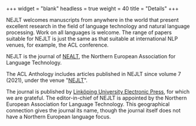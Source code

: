 +++
widget = "blank"
headless = true
weight = 40
title = "Details"
+++



NEJLT welcomes manuscripts from anywhere in the world that present excellent research in the field of language technology and natural language processing. Work on all languages is welcome. The range of papers suitable for NEJLT is just the same as that suitable at international NLP venues, for example, the ACL conference.

NEJLT is the journal of [NEALT](https://tekstlab.uio.no/nealt/), the Northern European Association for Language Technology.

The ACL Anthology includes articles published in NEJLT since volume 7 (2021), under the venue "[NEJLT](https://aclanthology.org/venues/nejlt/)".

The journal is published by [Linköping University Electronic Press](https://ep.liu.se/en/home.aspx), for which we are grateful. The editor-in-chief of NEJLT is appointed by the Northern European Association for Language Technology. This geographical connection gives the journal its name, though the journal itself does not have a Northern European language focus.
